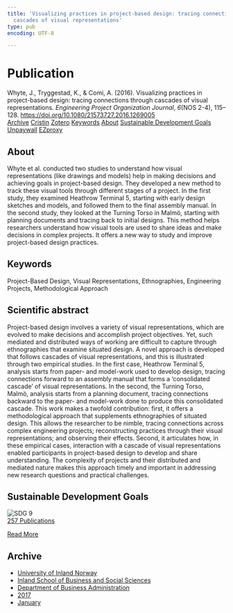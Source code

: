 ```yaml
---
title: 'Visualizing practices in project-based design: tracing connections through
  cascades of visual representations'
type: pub
encoding: UTF-8

---
```

<h1>Publication</h1>
<article id="csl-bib-container-42KGVZFQ" class="csl-bib-container">
  <div class="csl-bib-body"> <div class="csl-entry">Whyte, J., Tryggestad, K., &#38; Comi, A. (2016). Visualizing practices in project-based design: tracing connections through cascades of visual representations. <i>Engineering Project Organization Journal</i>, <i>6</i>(NOS 2-4), 115–128. <a href="https://doi.org/10.1080/21573727.2016.1269005">https://doi.org/10.1080/21573727.2016.1269005</a></div> </div>
  <div class="csl-bib-buttons">
    <a href="#taxonomy-article-42KGVZFQ" alt="archive" class="csl-bib-button">Archive</a>
    <a href="https://app.cristin.no/results/show.jsf?id=1442767" alt="Cristin" class="csl-bib-button">Cristin</a>
    <a href="http://zotero.org/groups/5881554/items/42KGVZFQ" alt="Zotero" class="csl-bib-button">Zotero</a>
    <a href="#keywords-article-42KGVZFQ" alt="keywords" class="csl-bib-button">Keywords</a>
    <a href="#about-article-42KGVZFQ" alt="about_pub" class="csl-bib-button">About</a>
    <a href="#sdg-article-42KGVZFQ" alt="sdg" class="csl-bib-button">Sustainable Development Goals</a>
    <a href="https://www.tandfonline.com/doi/pdf/10.1080/21573727.2016.1269005?needAccess=true" alt="Unpaywall" class="csl-bib-button">Unpaywall</a>
    <a href="https://www.tandfonline.com/doi/pdf/10.1080/21573727.2016.1269005?needAccess=true" alt="EZproxy" class="csl-bib-button">EZproxy</a>
  </div>
  <div id="csl-bib-meta-container-42KGVZFQ"></div>
</article>
<div id="csl-bib-meta-42KGVZFQ" class="csl-bib-meta">
  <article id="about-article-42KGVZFQ" class="about_pub-article">
    <h1>About</h1>
    Whyte et al. conducted two studies to understand how visual representations (like drawings and models) help in making decisions and achieving goals in project-based design. They developed a new method to track these visual tools through different stages of a project. In the first study, they examined Heathrow Terminal 5, starting with early design sketches and models, and followed them to the final assembly manual. In the second study, they looked at the Turning Torso in Malmö, starting with planning documents and tracing back to initial designs. This method helps researchers understand how visual tools are used to share ideas and make decisions in complex projects. It offers a new way to study and improve project-based design practices.
  </article>
  <article id="keywords-article-42KGVZFQ" class="keywords-article">
    <h1>Keywords</h1>
    Project-Based Design, Visual Representations, Ethnographies, Engineering Projects, Methodological Approach
  </article>
  <article id="abstract-article-42KGVZFQ" class="abstract-article">
    <h1>Scientific abstract</h1>
    Project-based design involves a variety of visual representations, which are evolved to make decisions and accomplish project objectives. Yet, such mediated and distributed ways of working are difficult to capture through ethnographies that examine situated design. A novel approach is developed that follows cascades of visual representations, and this is illustrated through two empirical studies. In the first case, Heathrow Terminal 5, analysis starts from paper- and model-work used to develop design, tracing connections forward to an assembly manual that forms a ‘consolidated cascade’ of visual representations. In the second, the Turning Torso, Malmö, analysis starts from a planning document, tracing connections backward to the paper- and model-work done to produce this consolidated cascade. This work makes a twofold contribution: first, it offers a methodological approach that supplements ethnographies of situated design. This allows the researcher to be nimble, tracing connections across complex engineering projects; reconstructing practices through their visual representations; and observing their effects. Second, it articulates how, in these empirical cases, interaction with a cascade of visual representations enabled participants in project-based design to develop and share understanding. The complexity of projects and their distributed and mediated nature makes this approach timely and important in addressing new research questions and practical challenges.
  </article>
  <article id="sdg-article-42KGVZFQ" class="sdg-article">
    <h1>Sustainable Development Goals</h1>
    <div class="sdg-container"><div id="sdg9" class="sdg">
        <img src="{{< params subfolder >}}images/sdg/sdg09_en.png" class="image" alt="SDG 9">
        <div class="sdg-overlay">
          <a href="{{< params subfolder >}}en/archive/?sdg=9#archive" class="sdg-publication-count"><span>257</span> Publications</a>
          <p><a href="https://sdgs.un.org/goals/goal9" class="sdg-read-more">Read More</a></p>
        </div>
      </div></div>
  </article>
  <article id="taxonomy-article-42KGVZFQ" class="taxonomy-article">
    <h1>Archive</h1>
    <ul>
      <li><a href="{{< params subfolder >}}en/archive/?key=3DCRN523">University of Inland Norway</a></li>
      <li><a href="{{< params subfolder >}}en/archive/?key=DU8Q9LN9">Inland School of Business and Social Sciences</a></li>
      <li><a href="{{< params subfolder >}}en/archive/?key=3IQA89I8">Department of Business Administration</a></li>
      <li><a href="{{< params subfolder >}}en/archive/?key=XK3XPH22">2017</a></li>
      <li><a href="{{< params subfolder >}}en/archive/?key=JBSKVDH6">January</a></li>
    </ul>
  </article>
</div>
